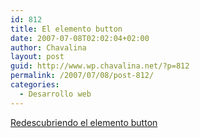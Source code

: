 ```yaml
---
id: 812
title: El elemento button
date: 2007-07-08T02:02:04+02:00
author: Chavalina
layout: post
guid: http://www.wp.chavalina.net/?p=812
permalink: /2007/07/08/post-812/
categories:
  - Desarrollo web
---
```

<a href="http://particletree.com/features/rediscovering-the-button-element" target="_blank">Redescubriendo el elemento button</a>